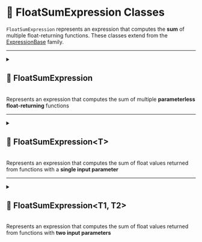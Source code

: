 # 🧩 FloatSumExpression Classes

`FloatSumExpression` represents an expression that computes the **sum** of multiple float-returning functions. These classes extend from the [ExpressionBase](ExpressionBase.md) family.

---

<details>
 <summary>
 <h2>🧩 FloatSumExpression</h2>
 <br> Represents an expression that computes the sum of multiple <b>parameterless float-returning</b> functions
 </summary>

##
```csharp
public class FloatSumExpression : ExpressionBase<float>
```

### Constructors

#### `FloatSumExpression(int capacity)`
```csharp
public FloatSumExpression(int capacity)
```
- **Description:** Initializes a new empty instance of the `FloatSumExpression` class.
- **Parameter:** `capacity` — Initial capacity for the function list. Default is `4`.

#### `FloatSumExpression(params Func<float>[] members)`
```csharp
public FloatSumExpression(params Func<float>[] members)
```
- **Description:** Initializes the expression with an array of float-returning functions.
- **Parameter:** `members` — Array of `Func<float>` delegates.

#### `FloatSumExpression(IEnumerable<Func<float>> members)`
```csharp
public FloatSumExpression(IEnumerable<Func<float>> members)
```
- **Description:** Initializes the expression with a collection of float-returning functions.
- **Parameter:** `members` — Enumerable collection of `Func<float>` delegates.

### Events

#### `OnStateChanged`
```csharp
public event StateChangedHandler OnStateChanged;
```
- **Description:** Occurs when the state of the expression changes (e.g., when functions are added, removed, or the list is cleared).

#### `OnItemChanged`
```csharp
public event ChangeItemHandler<Func<float>> OnItemChanged;
```
- **Description:** Occurs when an existing function in the expression is replaced or modified.

#### `OnItemInserted`
```csharp
public event InsertItemHandler<Func<float>> OnItemInserted;
```
- **Description:** Occurs when a new function is inserted floato the expression at a specific position.

#### `OnItemDeleted`
```csharp
public event DeleteItemHandler<Func<float>> OnItemDeleted;
```
- **Description:** Occurs when a function is removed from the expression.

### Properties

#### `Value`
```csharp
public float Value { get; }
```
- **Description:** Evaluates all functions and returns the sum of their results.
- **Returns:** `float` — The computed sum.
- **Note:** — If no functions are present, returns `0` by default.

#### `Count`
```csharp
public int Count { get; }
```
- **Description:** Gets the number of functions in the expression.
- **Returns:** `int` — The number of function members.

#### `IsReadOnly`
```csharp
public bool IsReadOnly { get; }
```
- **Description:** Indicates whether the list of functions can be modified.
- **Returns:** `false`.

### Indexers

#### `this[int index]`
```csharp
public Func<float> this[int index] { get; set; }
```
- **Description:** Indexer to access a function at a specific position.
- **Parameter:** `index` — The position of the function.
- **Returns:** `Func<float>` — The function at the given index.

### Methods

#### `Invoke()`
```csharp
public float Invoke()
```
- **Description:** Evaluates all function members of the expression and returns their sum.
- **Returns:** `float` — The computed sum.
- **Note:** Returns `0` if no functions are present.

#### `Add(Func<float> item)`
```csharp
public void Add(Func<float> item)
```
- **Description:** Adds a function to the expression.
- **Parameter:** `item` — The function to add.

#### `AddRange(IEnumerable<Func<float>> items)`
```csharp
public void AddRange(IEnumerable<Func<float>> items)
```
- **Description:** Adds multiple functions to the expression at once.
- **Parameter:** `items` — An enumerable collection of `Func<float>` delegates to add.
- **Throws:** `ArgumentNullException` if `items` is `null`.

#### `Clear()`
```csharp
public void Clear()
```
- **Description:** Removes all functions from the expression.

#### `Contains(Func<float> item)`
```csharp
public bool Contains(Func<float> item)
```
- **Description:** Checks if the specified function exists in the expression.
- **Parameter:** `item` — The function to check.
- **Returns:** `bool` — `true` if the function exists, otherwise `false`.

#### `CopyTo(Func<float>[] array, int arrayIndex)`
```csharp
public void CopyTo(Func<float>[] array, int arrayIndex)
```
- **Description:** Copies all functions in the expression to the specified array starting at the given index.
- **Parameters:**
- `array` — The destination array.
- `arrayIndex` — The starting index in the array.

#### `IndexOf(Func<float> item)`
```csharp
public float IndexOf(Func<float> item)
```
- **Description:** Returns the index of the specified function in the expression.
- **Parameter:** `item` — The function to locate.
- **Returns:** `float` — The index of the function, or `-1` if not found.

#### `Insert(int index, Func<float> item)`
```csharp
public void Insert(int index, Func<float> item)
```
- **Description:** Inserts a function at the specified index.
- **Parameters:**
- `index` — The position at which to insert.
- `item` — The function to insert.

#### `Remove(Func<float> item)`
```csharp
public bool Remove(Func<float> item)
```
- **Description:** Removes the specified function from the expression.
- **Parameter:** `item` — The function to remove.
- **Returns:** `bool` — `true` if removed successfully, otherwise `false`.

#### `RemoveAt(int index)`
```csharp
public void RemoveAt(int index)
```
- **Description:** Removes the function at the specified index.
- **Parameter:** `index` — The position of the function to remove.

#### `GetEnumerator()`
```csharp
public IEnumerator<Func<float>> GetEnumerator()
```
- **Description:** Returns an enumerator for iterating over all function members in the expression.
- **Returns:** `IEnumerator<Func<float>>` — Enumerator over the functions.

#### `Dispose()`
```csharp
public void Dispose()
```
- **Description:** Releases all resources used by the expression and clears its content.  
  Also unsubscribes all event handlers.
- **Effects:**
    - Clears the function list.
    - Sets `OnItemChanged`, `OnItemInserted`, `OnItemDeleted`, and `OnStateChanged` to `null`.

## 🗂 Example Usage
```csharp
var expression = new FloatSumExpression(
    () => 2.0f,
    () => 3.0f,
    () => 4.0f
);
float result = expression.Invoke(); // 2.0f + 3.0f + 4.0f = 9
```
</details>

---

<details>
 <summary>
 <h2>🧩 FloatSumExpression&lt;T&gt;</h2>
 <br> Represents an expression that computes the sum of float values returned from functions with a <b>single input parameter</b>
 </summary>

##
```csharp
public class FloatSumExpression<T> : ExpressionBase<T, float>
```
- **Type Parameter:** `T` — The input parameter type of the functions.

### Constructors

#### `FloatSumExpression()`
```csharp
public FloatSumExpression(int capacity)
```
- **Description:** Initializes a new empty instance of the `FloatSumExpression<T>` class.
- **Parameter:** `capacity` — Initial capacity for the function list. Default is `4`.

#### `FloatSumExpression(Func<T, float>[] members)`
```csharp
public FloatSumExpression(params Func<T, float>[] members)
```
- **Description:** Initializes the expression with an array of functions that take a `T` and return an float.
- **Parameter:** `members` — Array of `Func<T, float>` delegates.

#### `FloatSumExpression(IEnumerable<Func<T, float>> members)`
```csharp
public FloatSumExpression(IEnumerable<Func<T, float>> members)
```
- **Description:** Initializes the expression with a collection of functions that take a `T` and return an float.
- **Parameter:** `members` — Enumerable collection of `Func<T, float>` delegates.

### Events

#### `OnStateChanged`
```csharp
public event StateChangedHandler OnStateChanged;
```
- **Description:** Occurs when the state of the expression changes (e.g., when functions are added, removed, or the list is cleared).

#### `OnItemChanged`
```csharp
public event ChangeItemHandler<Func<T, float>> OnItemChanged;
```
- **Description:** Occurs when an existing function in the expression is replaced or modified.

#### `OnItemInserted`
```csharp
public event InsertItemHandler<Func<T, float>> OnItemInserted;
```
- **Description:** Occurs when a new function is inserted floato the expression at a specific position.

#### `OnItemDeleted`
```csharp
public event DeleteItemHandler<Func<T, float>> OnItemDeleted;
```
- **Description:** Occurs when a function is removed from the expression.

### Properties

#### `Count`
```csharp
public int Count { get; }
```
- **Description:** Gets the number of functions in the expression.
- **Returns:** `int` — The number of function members.

#### `IsReadOnly`
```csharp
public bool IsReadOnly { get; }
```
- **Description:** Indicates whether the list of functions can be modified.
- **Returns:** `false`.

### Indexers

#### `this[int index]`
```csharp
public Func<T, float> this[int index] { get; set; }
```
- **Description:** Indexer to access a function at a specific position.
- **Parameter:** `index` — The position of the function.
- **Returns:** `Func<T, float>` — The function at the given index.

### Methods

#### `Invoke(T arg)`
```csharp
public float Invoke(T arg)
```
- **Description:** Evaluates all function members of the expression with the provided argument and returns their sum.
- **Parameter:** `arg` — The input argument of type T.
- **Returns:** `float` — The computed sum.
- **Note:** Returns `0` if no functions are present.

#### `Add(Func<T, float> item)`
```csharp
public void Add(Func<T, float> item)
```
- **Description:** Adds a function to the expression.
- **Parameter:** `item` — The function to add.

#### `AddRange(IEnumerable<Func<T, float>> items)`
```csharp
public void AddRange(IEnumerable<Func<T, float>> items)
```
- **Description:** Adds multiple functions to the expression at once.
- **Parameter:** `items` — An enumerable collection of `Func<T, float>` delegates to add.
- **Throws:** `ArgumentNullException` if `items` is `null`.

#### `Clear()`
```csharp
public void Clear()
```
- **Description:** Removes all functions from the expression.

#### `Contains(Func<T, float> item)`
```csharp
public bool Contains(Func<T, float> item)
```
- **Description:** Checks if the specified function exists in the expression.
- **Parameter:** `item` — The function to check.
- **Returns:** `bool` — `true` if the function exists, otherwise `false`.

#### `CopyTo(Func<T, float>[] array, int arrayIndex)`
```csharp
public void CopyTo(Func<T, float>[] array, int arrayIndex)
```
- **Description:** Copies all functions in the expression to the specified array starting at the given index.
- **Parameters:**
    - `array` — The destination array.
    - `arrayIndex` — The starting index in the array.

#### `IndexOf(Func<T, float> item)`
```csharp
public float IndexOf(Func<T, float> item)
```
- **Description:** Returns the index of the specified function in the expression.
- **Parameter:** `item` — The function to locate.
- **Returns:** `float` — The index of the function, or `-1` if not found.

#### `Insert(int index, Func<T, float> item)`
```csharp
public void Insert(int index, Func<T, float> item)
```
- **Description:** Inserts a function at the specified index.
- **Parameters:**
    - `index` — The position at which to insert.
    - `item` — The function to insert.

#### `Remove(Func<T, float> item)`
```csharp
public bool Remove(Func<T, float> item)
```
- **Description:** Removes the specified function from the expression.
- **Parameter:** `item` — The function to remove.
- **Returns:** `bool` — `true` if removed successfully, otherwise `false`.

#### `RemoveAt(int index)`
```csharp
public void RemoveAt(int index)
```
- **Description:** Removes the function at the specified index.
- **Parameter:** `index` — The position of the function to remove.

#### `GetEnumerator()`
```csharp
public IEnumerator<Func<T, float>> GetEnumerator()
```
- **Description:** Returns an enumerator for iterating over all function members in the expression.
- **Returns:** `IEnumerator<Func<T, float>>` — Enumerator over the functions.

#### `Dispose()`
```csharp
public void Dispose()
```
- **Description:** Releases all resources used by the expression and clears its content.  
  Also unsubscribes all event handlers.
- **Effects:**
    - Clears the function list.
    - Sets `OnItemChanged`, `OnItemInserted`, `OnItemDeleted`, and `OnStateChanged` to `null`.

### 🗂 Example Usage
```csharp
var expression = new FloatSumExpression<float>(
    x => x,
    x => x + 0.5f
);
float result = expression.Invoke(3.5f); // 3.5f + (3.5f + 0.5f) = 7.5f
```
</details>

---

<details>
 <summary>
 <h2>🧩 FloatSumExpression&lt;T1, T2&gt;</h2>
 <br> Represents an expression that computes the sum of float values returned from functions with <b>two input parameters</b>
 </summary>

##
```csharp
public class FloatSumExpression<T1, T2> : ExpressionBase<T1, T2, float>
```
- **Type Parameters:**
- `T1` — The first input parameter type.
- `T2` — The second input parameter type.

### Constructors

#### `FloatSumExpression()`
```csharp
public FloatSumExpression(int capacity)
```
- **Description:** Initializes a new empty instance of the `FloatSumExpression<T1, T2>` class.
- **Parameter:** `capacity` — Initial capacity for the function list. Default is `4`.

#### `FloatSumExpression(Func<T1, T2, float>[] members)`
```csharp
public FloatSumExpression(params Func<T1, T2, float>[] members)
```
- **Description:** Initializes the expression with an array of functions that take two parameters and return an float.
- **Parameter:** `members` — Array of `Func<T1, T2, float>` delegates.

#### `FloatSumExpression(IEnumerable<Func<T1, T2, float>> members)`
```csharp
public FloatSumExpression(IEnumerable<Func<T1, T2, float>> members)
```
- **Description:** Initializes the expression with a collection of functions that take two parameters and return an float.
- **Parameter:** `members` — Enumerable collection of `Func<T1, T2, float>` delegates.

### Events

#### `OnStateChanged`
```csharp
public event StateChangedHandler OnStateChanged;
```
- **Description:** Occurs when the state of the expression changes.

#### `OnItemChanged`
```csharp
public event ChangeItemHandler<Func<T1, T2, float>> OnItemChanged;
```
- **Description:** Occurs when an existing function is replaced or modified.

#### `OnItemInserted`
```csharp
public event InsertItemHandler<Func<T1, T2, float>> OnItemInserted;
```
- **Description:** Occurs when a new function is inserted.

#### `OnItemDeleted`
```csharp
public event DeleteItemHandler<Func<T1, T2, float>> OnItemDeleted;
```
- **Description:** Occurs when a function is removed.

### Properties

#### `Count`
```csharp
public int Count { get; }
```
- **Description:** Gets the number of functions in the expression.
- **Returns:** `float` — Number of function members.

#### `IsReadOnly`
```csharp
public bool IsReadOnly { get; }
```
- **Description:** Indicates whether the list of functions can be modified.
- **Returns:** `false`.

### Indexers

#### `this[int index]`
```csharp
public Func<T1, T2, float> this[int index] { get; set; }
```
- **Description:** Accesses a function at a specific position.
- **Parameter:** `index` — Position of the function.
- **Returns:** `Func<T1, T2, float>` — Function at the given index.

### Methods

#### `Invoke(T1 arg1, T2 arg2)`
```csharp
public float Invoke(T1 arg1, T2 arg2)
```
- **Description:** Evaluates all functions with provided arguments.
- **Parameters:**
    - `arg1` — First input argument.
    - `arg2` — Second input argument.
- **Returns:** `float` — Computed sum.
- **Note:** -Returns `0` if no functions are present.

#### `Add(Func<T1, T2, float> item)`
```csharp
public void Add(Func<T1, T2, float> item)
```
- **Description:** Adds a function to the expression.
- **Parameter:** `item` — Function to add.

#### `AddRange(IEnumerable<Func<T1, T2, float>> items)`
```csharp
public void AddRange(IEnumerable<Func<T1, T2, float>> items)
```
- **Description:** Adds multiple functions.
- **Parameter:** `items` — Collection of functions.
- **Throws:** `ArgumentNullException` if `items` is null.

#### `Clear()`
```csharp
public void Clear()
```
- **Description:** Removes all functions.

#### `Contains(Func<T1, T2, float> item)`
```csharp
public bool Contains(Func<T1, T2, float> item)
```
- **Description:** Checks if a function exists.
- **Returns:** `bool` — True if found.

#### `CopyTo(Func<T1, T2, float>[] array, int arrayIndex)`
```csharp
public void CopyTo(Func<T1, T2, float>[] array, int arrayIndex)
```
- **Description:** Copies all functions to the specified array starting at the given index.
- **Parameters:**
    - `array` — Destination array.
    - `arrayIndex` — Starting index in the array.

#### `IndexOf(Func<T1, T2, float> item)`
```csharp
public float IndexOf(Func<T1, T2, float> item)
```
- **Description:** Returns the index of the specified function.
- **Parameter:** `item` — Function to locate.
- **Returns:** `float` — Index of the function, or `-1` if not found.

#### `Insert(int index, Func<T1, T2, float> item)`
```csharp
public void Insert(int index, Func<T1, T2, float> item)
```
- **Description:** Inserts a function at the specified index.
- **Parameters:**
    - `index` — Position to insert.
    - `item` — Function to insert.

#### `Remove(Func<T1, T2, float> item)`
```csharp
public bool Remove(Func<T1, T2, float> item)
```
- **Description:** Removes the specified function.
- **Parameter:** `item` — Function to remove.
- **Returns:** `bool` — True if removed successfully.

#### `RemoveAt(int index)`
```csharp
public void RemoveAt(int index)
```
- **Description:** Removes the function at the specified index.
- **Parameter:** `index` — Position of the function to remove.

#### `GetEnumerator()`
```csharp
public IEnumerator<Func<T1, T2, float>> GetEnumerator()
```
- **Description:** Returns an enumerator for iterating over functions.
- **Returns:** `IEnumerator<Func<T1, T2, float>>` — Enumerator over functions.

#### `Dispose()`
```csharp
public void Dispose()
```
- **Description:** Releases resources and clears content.
- **Effects:**
    - Clears the function list.
    - Sets event handlers to null.

### 🗂 Example Usage
```csharp
var expression = new FloatSumExpression<float, float>(
    (a, b) => a,
    (a, b) => b,
    (a, b) => a + b
);
float result = expression.Invoke(2, 3); // 2 + 3 + (2 + 3) = 10
```
</details>